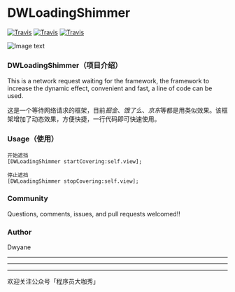
# DWLoadingShimmer

[![Travis](https://img.shields.io/badge/platform-iOS-red.svg)](https://developer.apple.com/)
[![Travis](https://img.shields.io/badge/简书-Dwyane_Coding-green.svg)](https://www.jianshu.com/u/bb2db3428fff)
[![Travis](https://img.shields.io/badge/license-mit-orange.svg)](https://doge.mit-license.org/)

![Image text](https://raw.githubusercontent.com/iDwyane/DWLoadingShimmer/master/Example/demo.gif)

### DWLoadingShimmer（项目介绍）
This is a network request waiting for the framework, the framework to increase the dynamic effect, convenient and fast, a line of code can be used.

这是一个等待网络请求的框架，目前*掘金*、*饿了么*、*京东*等都是用类似效果。该框架增加了动态效果，方便快捷，一行代码即可快速使用。



### Usage（使用）
```
开始遮挡
[DWLoadingShimmer startCovering:self.view];

停止遮挡
[DWLoadingShimmer stopCovering:self.view];
 ```


### Community
Questions, comments, issues, and pull requests welcomed!!

### Author
Dwyane  

---
---
---
欢迎关注公众号「程序员大咖秀」
